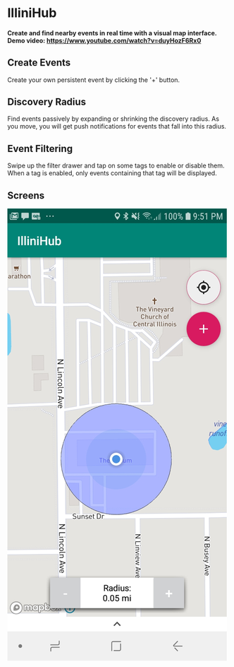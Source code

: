 # IlliniHub

#### Create and find nearby events in real time with a visual map interface. Demo video: https://www.youtube.com/watch?v=duyHozF6Rx0

## Create Events
Create your own persistent event by clicking the '+' button.

## Discovery Radius
Find events passively by expanding or shrinking the discovery radius. As you move, you will get push notifications for events that fall into this radius.

## Event Filtering
Swipe up the filter drawer and tap on some tags to enable or disable them. When a tag is enabled, only events containing that tag will be displayed.

## Screens
![alt text](https://github.com/L33thaxor118/Illinihub/blob/master/Screenshot_20181128-215128_IlliniHub.jpg)

